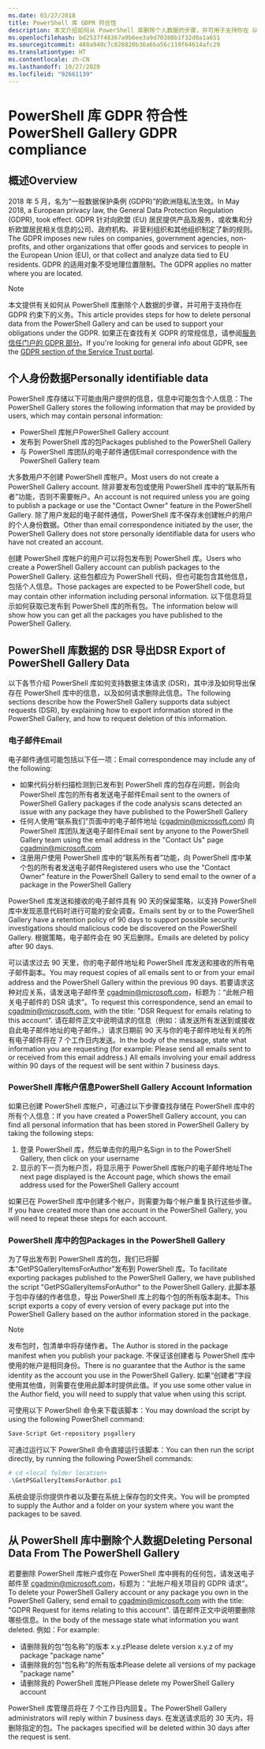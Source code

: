 ```yaml
---
ms.date: 03/27/2018
title: PowerShell 库 GDPR 符合性
description: 本文介绍如何从 PowerShell 库删除个人数据的步骤，并可用于支持你在 GDPR 约束下的义务。
ms.openlocfilehash: bd2537f48367a9b6ee3a9d70380b1f32d0a1a651
ms.sourcegitcommit: 488a940c7c828820b36a6ba56c119f64614afc29
ms.translationtype: HT
ms.contentlocale: zh-CN
ms.lasthandoff: 10/27/2020
ms.locfileid: "92661139"
---
```

# <a name="powershell-gallery-gdpr-compliance"></a><span data-ttu-id="6ccac-103">PowerShell 库 GDPR 符合性</span><span class="sxs-lookup"><span data-stu-id="6ccac-103">PowerShell Gallery GDPR compliance</span></span>

## <a name="overview"></a><span data-ttu-id="6ccac-104">概述</span><span class="sxs-lookup"><span data-stu-id="6ccac-104">Overview</span></span>

<span data-ttu-id="6ccac-105">2018 年 5 月，名为“一般数据保护条例 (GDPR)”的欧洲隐私法生效。</span><span class="sxs-lookup"><span data-stu-id="6ccac-105">In May 2018, a European privacy law, the General Data Protection Regulation (GDPR), took effect.</span></span> <span data-ttu-id="6ccac-106">GDPR 针对向欧盟 (EU) 居民提供产品及服务，或收集和分析欧盟居民相关信息的公司、政府机构、非营利组织和其他组织制定了新的规则。</span><span class="sxs-lookup"><span data-stu-id="6ccac-106">The GDPR imposes new rules on companies, government agencies, non-profits, and other organizations that offer goods and services to people in the European Union (EU), or that collect and analyze data tied to EU residents.</span></span> <span data-ttu-id="6ccac-107">GDPR 的适用对象不受地理位置限制。</span><span class="sxs-lookup"><span data-stu-id="6ccac-107">The GDPR applies no matter where you are located.</span></span>

> [!NOTE]
> <span data-ttu-id="6ccac-108">本文提供有关如何从 PowerShell 库删除个人数据的步骤，并可用于支持你在 GDPR 约束下的义务。</span><span class="sxs-lookup"><span data-stu-id="6ccac-108">This article provides steps for how to delete personal data from the PowerShell Gallery and can be used to support your obligations under the GDPR.</span></span> <span data-ttu-id="6ccac-109">如果正在查找有关 GDPR 的常规信息，请参阅[服务信任门户的 GDPR 部分](https://servicetrust.microsoft.com/ViewPage/GDPRGetStarted)。</span><span class="sxs-lookup"><span data-stu-id="6ccac-109">If you're looking for general info about GDPR, see the [GDPR section of the Service Trust portal](https://servicetrust.microsoft.com/ViewPage/GDPRGetStarted).</span></span>

## <a name="personally-identifiable-data"></a><span data-ttu-id="6ccac-110">个人身份数据</span><span class="sxs-lookup"><span data-stu-id="6ccac-110">Personally identifiable data</span></span>

<span data-ttu-id="6ccac-111">PowerShell 库存储以下可能由用户提供的信息，信息中可能包含个人信息：</span><span class="sxs-lookup"><span data-stu-id="6ccac-111">The PowerShell Gallery stores the following information that may be provided by users, which may contain personal information:</span></span>

- <span data-ttu-id="6ccac-112">PowerShell 库帐户</span><span class="sxs-lookup"><span data-stu-id="6ccac-112">PowerShell Gallery account</span></span>
- <span data-ttu-id="6ccac-113">发布到 PowerShell 库的包</span><span class="sxs-lookup"><span data-stu-id="6ccac-113">Packages published to the PowerShell Gallery</span></span>
- <span data-ttu-id="6ccac-114">与 PowerShell 库团队的电子邮件通信</span><span class="sxs-lookup"><span data-stu-id="6ccac-114">Email correspondence with the PowerShell Gallery team</span></span>

<span data-ttu-id="6ccac-115">大多数用户不创建 PowerShell 库帐户。</span><span class="sxs-lookup"><span data-stu-id="6ccac-115">Most users do not create a PowerShell Gallery account.</span></span> <span data-ttu-id="6ccac-116">除非要发布包或使用 PowerShell 库中的“联系所有者”功能，否则不需要帐户。</span><span class="sxs-lookup"><span data-stu-id="6ccac-116">An account is not required unless you are going to publish a package or use the "Contact Owner" feature in the PowerShell Gallery.</span></span> <span data-ttu-id="6ccac-117">除了用户发起的电子邮件通信，PowerShell 库不保存未创建帐户的用户的个人身份数据。</span><span class="sxs-lookup"><span data-stu-id="6ccac-117">Other than email correspondence initiated by the user, the PowerShell Gallery does not store personally identifiable data for users who have not created an account.</span></span>

<span data-ttu-id="6ccac-118">创建 PowerShell 库帐户的用户可以将包发布到 PowerShell 库。</span><span class="sxs-lookup"><span data-stu-id="6ccac-118">Users who create a PowerShell Gallery account can publish packages to the PowerShell Gallery.</span></span> <span data-ttu-id="6ccac-119">这些包都应为 PowerShell 代码，但也可能包含其他信息，包括个人信息。</span><span class="sxs-lookup"><span data-stu-id="6ccac-119">Those packages are expected to be PowerShell code, but may contain other information including personal information.</span></span> <span data-ttu-id="6ccac-120">以下信息将显示如何获取已发布到 PowerShell 库的所有包。</span><span class="sxs-lookup"><span data-stu-id="6ccac-120">The information below will show how you can get all the packages you have published to the PowerShell Gallery.</span></span>

## <a name="dsr-export-of-powershell-gallery-data"></a><span data-ttu-id="6ccac-121">PowerShell 库数据的 DSR 导出</span><span class="sxs-lookup"><span data-stu-id="6ccac-121">DSR Export of PowerShell Gallery Data</span></span>

<span data-ttu-id="6ccac-122">以下各节介绍 PowerShell 库如何支持数据主体请求 (DSR)，其中涉及如何导出保存在 PowerShell 库中的信息，以及如何请求删除此信息。</span><span class="sxs-lookup"><span data-stu-id="6ccac-122">The following sections describe how the PowerShell Gallery supports data subject requests (DSR), by explaining how to export information stored in the PowerShell Gallery, and how to request deletion of this information.</span></span>

### <a name="email"></a><span data-ttu-id="6ccac-123">电子邮件</span><span class="sxs-lookup"><span data-stu-id="6ccac-123">Email</span></span>

<span data-ttu-id="6ccac-124">电子邮件通信可能包括以下任一项：</span><span class="sxs-lookup"><span data-stu-id="6ccac-124">Email correspondence may include any of the following:</span></span>

- <span data-ttu-id="6ccac-125">如果代码分析扫描检测到已发布到 PowerShell 库的包存在问题，则会向 PowerShell 库包的所有者发送电子邮件</span><span class="sxs-lookup"><span data-stu-id="6ccac-125">Email sent to the owners of PowerShell Gallery packages if the code analysis scans detected an issue with any package they have published to the PowerShell Gallery</span></span>
- <span data-ttu-id="6ccac-126">任何人使用“联系我们”页面中的电子邮件地址 ([cgadmin@microsoft.com](mailto:cgadmin@microsoft.com)) 向 PowerShell 库团队发送电子邮件</span><span class="sxs-lookup"><span data-stu-id="6ccac-126">Email sent by anyone to the PowerShell Gallery team using the email address in the "Contact Us" page [cgadmin@microsoft.com](mailto:cgadmin@microsoft.com)</span></span>
- <span data-ttu-id="6ccac-127">注册用户使用 PowerShell 库中的“联系所有者”功能，向 PowerShell 库中某个包的所有者发送电子邮件</span><span class="sxs-lookup"><span data-stu-id="6ccac-127">Registered users who use the "Contact Owner" feature in the PowerShell Gallery to send email to the owner of a package in the PowerShell Gallery</span></span>

<span data-ttu-id="6ccac-128">PowerShell 库发送和接收的电子邮件具有 90 天的保留策略，以支持 PowerShell 库中发现恶意代码时进行可能的安全调查。</span><span class="sxs-lookup"><span data-stu-id="6ccac-128">Emails sent by or to the PowerShell Gallery have a retention policy of 90 days to support possible security investigations should malicious code be discovered on the PowerShell Gallery.</span></span> <span data-ttu-id="6ccac-129">根据策略，电子邮件会在 90 天后删除。</span><span class="sxs-lookup"><span data-stu-id="6ccac-129">Emails are deleted by policy after 90 days.</span></span>

<span data-ttu-id="6ccac-130">可以请求过去 90 天里，你的电子邮件地址和 PowerShell 库发送和接收的所有电子邮件副本。</span><span class="sxs-lookup"><span data-stu-id="6ccac-130">You may request copies of all emails sent to or from your email address and the PowerShell Gallery within the previous 90 days.</span></span> <span data-ttu-id="6ccac-131">若要请求这种对应关系，请发送电子邮件至 [cgadmin@microsoft.com](mailto:cgadmin@microsoft.com)，标题为：“此帐户相关电子邮件的 DSR 请求”。</span><span class="sxs-lookup"><span data-stu-id="6ccac-131">To request this correspondence, send an email to [cgadmin@microsoft.com](mailto:cgadmin@microsoft.com), with the title: "DSR Request for emails relating to this account".</span></span> <span data-ttu-id="6ccac-132">请在邮件正文中说明请求的信息（例如：请发送所有发送到或接收自此电子邮件地址的电子邮件。）请求日期前 90 天与你的电子邮件地址有关的所有电子邮件将在 7 个工作日内发送。</span><span class="sxs-lookup"><span data-stu-id="6ccac-132">In the body of the message, state what information you are requesting (for example: Please send all emails sent to or received from this email address.) All emails involving your email address within 90 days of the request will be sent within 7 business days.</span></span>

### <a name="powershell-gallery-account-information"></a><span data-ttu-id="6ccac-133">PowerShell 库帐户信息</span><span class="sxs-lookup"><span data-stu-id="6ccac-133">PowerShell Gallery Account Information</span></span>

<span data-ttu-id="6ccac-134">如果已创建 PowerShell 库帐户，可通过以下步骤查找存储在 PowerShell 库中的所有个人信息：</span><span class="sxs-lookup"><span data-stu-id="6ccac-134">If you have created a PowerShell Gallery account, you can find all personal information that has been stored in PowerShell Gallery by taking the following steps:</span></span>

1. <span data-ttu-id="6ccac-135">登录 PowerShell 库，然后单击你的用户名</span><span class="sxs-lookup"><span data-stu-id="6ccac-135">Sign in to the PowerShell Gallery, then click on your username</span></span>
2. <span data-ttu-id="6ccac-136">显示的下一页为帐户页，将显示用于 PowerShell 库帐户的电子邮件地址</span><span class="sxs-lookup"><span data-stu-id="6ccac-136">The next page displayed is the Account page, which shows the email address used for the PowerShell Gallery account</span></span>

<span data-ttu-id="6ccac-137">如果已在 PowerShell 库中创建多个帐户，则需要为每个帐户重复执行这些步骤。</span><span class="sxs-lookup"><span data-stu-id="6ccac-137">If you have created more than one account in the PowerShell Gallery, you will need to repeat these steps for each account.</span></span>

### <a name="packages-in-the-powershell-gallery"></a><span data-ttu-id="6ccac-138">PowerShell 库中的包</span><span class="sxs-lookup"><span data-stu-id="6ccac-138">Packages in the PowerShell Gallery</span></span>

<span data-ttu-id="6ccac-139">为了导出发布到 PowerShell 库的包，我们已将脚本“GetPSGalleryItemsForAuthor”发布到 PowerShell 库。</span><span class="sxs-lookup"><span data-stu-id="6ccac-139">To facilitate exporting packages published to the PowerShell Gallery, we have published the script "GetPSGalleryItemsForAuthor" to the PowerShell Gallery.</span></span> <span data-ttu-id="6ccac-140">此脚本基于包中存储的作者信息，导出 PowerShell 库上的每个包的所有版本副本。</span><span class="sxs-lookup"><span data-stu-id="6ccac-140">This script exports a copy of every version of every package put into the PowerShell Gallery based on the author information stored in the package.</span></span>

> [!NOTE]
> <span data-ttu-id="6ccac-141">发布包时，包清单中将存储作者。</span><span class="sxs-lookup"><span data-stu-id="6ccac-141">The Author is stored in the package manifest when you publish your package.</span></span> <span data-ttu-id="6ccac-142">不保证该创建者与 PowerShell 库中使用的帐户是相同身份。</span><span class="sxs-lookup"><span data-stu-id="6ccac-142">There is no guarantee that the Author is the same identity as the account you use in the PowerShell Gallery.</span></span> <span data-ttu-id="6ccac-143">如果“创建者”字段使用其他值，则需要在使用此脚本时提供此值。</span><span class="sxs-lookup"><span data-stu-id="6ccac-143">If you use some other value in the Author field, you will need to supply that value when using this script.</span></span>

<span data-ttu-id="6ccac-144">可使用以下 PowerShell 命令来下载该脚本：</span><span class="sxs-lookup"><span data-stu-id="6ccac-144">You may download the script by using the following PowerShell command:</span></span>

```powershell
Save-Script Get-repository psgallery
```

<span data-ttu-id="6ccac-145">可通过运行以下 PowerShell 命令直接运行该脚本：</span><span class="sxs-lookup"><span data-stu-id="6ccac-145">You can then run the script directly, by running the following PowerShell commands:</span></span>

```powershell
# cd <local folder location>
.\GetPSGalleryItemsForAuthor.ps1
```

<span data-ttu-id="6ccac-146">系统会提示你提供作者以及要在系统上保存包的文件夹。</span><span class="sxs-lookup"><span data-stu-id="6ccac-146">You will be prompted to supply the Author and a folder on your system where you want the packages to be saved.</span></span>

## <a name="deleting-personal-data-from-the-powershell-gallery"></a><span data-ttu-id="6ccac-147">从 PowerShell 库中删除个人数据</span><span class="sxs-lookup"><span data-stu-id="6ccac-147">Deleting Personal Data From The PowerShell Gallery</span></span>

<span data-ttu-id="6ccac-148">若要删除 PowerShell 库帐户或你在 PowerShell 库中拥有的任何包，请发送电子邮件至 cgadmin@microsoft.com，标题为：“此帐户相关项目的 GDPR 请求”。</span><span class="sxs-lookup"><span data-stu-id="6ccac-148">To delete your PowerShell Gallery account or any package you own in the PowerShell Gallery, send email to cgadmin@microsoft.com with the title: "GDPR Request for items relating to this account".</span></span> <span data-ttu-id="6ccac-149">请在邮件正文中说明要删除哪些信息。</span><span class="sxs-lookup"><span data-stu-id="6ccac-149">In the body of the message state what information you want deleted.</span></span> <span data-ttu-id="6ccac-150">例如：</span><span class="sxs-lookup"><span data-stu-id="6ccac-150">For example:</span></span>

- <span data-ttu-id="6ccac-151">请删除我的包“包名称”的版本 x.y.z</span><span class="sxs-lookup"><span data-stu-id="6ccac-151">Please delete version x.y.z of my package "package name"</span></span>
- <span data-ttu-id="6ccac-152">请删除我的包“包名称”的所有版本</span><span class="sxs-lookup"><span data-stu-id="6ccac-152">Please delete all versions of my package "package name"</span></span>
- <span data-ttu-id="6ccac-153">请删除我的 PowerShell 库帐户</span><span class="sxs-lookup"><span data-stu-id="6ccac-153">Please delete my PowerShell Gallery account</span></span>

<span data-ttu-id="6ccac-154">PowerShell 库管理员将在 7 个工作日内回复。</span><span class="sxs-lookup"><span data-stu-id="6ccac-154">The PowerShell Gallery administrators will reply within 7 business days.</span></span>
<span data-ttu-id="6ccac-155">在发送请求后的 30 天内，将删除指定的包。</span><span class="sxs-lookup"><span data-stu-id="6ccac-155">The packages specified will be deleted within 30 days after the request is sent.</span></span>
